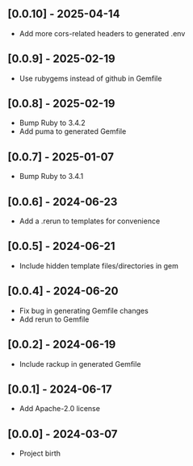 ## [0.0.10] - 2025-04-14

- Add more cors-related headers to generated .env

## [0.0.9] - 2025-02-19

- Use rubygems instead of github in Gemfile

## [0.0.8] - 2025-02-19

- Bump Ruby to 3.4.2
- Add puma to generated Gemfile

## [0.0.7] - 2025-01-07

- Bump Ruby to 3.4.1

## [0.0.6] - 2024-06-23

- Add a .rerun to templates for convenience

## [0.0.5] - 2024-06-21

- Include hidden template files/directories in gem

## [0.0.4] - 2024-06-20

- Fix bug in generating Gemfile changes
- Add rerun to Gemfile

## [0.0.2] - 2024-06-19

- Include rackup in generated Gemfile

## [0.0.1] - 2024-06-17

- Add Apache-2.0 license

## [0.0.0] - 2024-03-07

- Project birth

